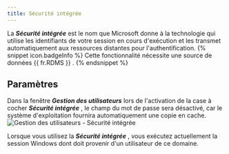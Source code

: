 ```yaml
---
title: Sécurité intégrée
---
```

La ***Sécurité intégrée*** est le nom que Microsoft donne à la technologie qui utilise les identifiants de votre session en cours d&apos;exécution et les transmet automatiquement aux ressources distantes pour l&apos;authentification. 
{% snippet icon.badgeInfo %}
Cette fonctionnalité nécessite une source de données {{ fr.RDMS }} . 
{% endsnippet %}
 

## Paramètres 

Dans la fenêtre ***Gestion des utilisateurs*** lors de l&apos;activation de la case à cocher ***Sécurité intégrée*** , le champ du mot de passe sera désactivé, car le système d&apos;exploitation fournira automatiquement une copie en cache.  
![Gestion des utilisateurs - Sécurité intégrée](/img/fr/rdm/mac/clip4123.png) 

Lorsque vous utilisez la ***Sécurité intégrée*** , vous exécutez actuellement la session Windows dont doit provenir d&apos;un utilisateur de ce domaine. 

